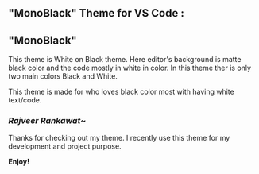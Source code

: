 # 
## "MonoBlack" Theme for VS Code : 

## "MonoBlack"
This theme is White on Black theme. Here editor's background is matte black color and the code mostly in white in color. In this theme ther is only two main colors Black and White.

This theme is made for who loves black color most with having white text/code.

### *Rajveer Rankawat*~
Thanks for checking out my theme. I recently use this theme for my development and project purpose.



<!-- ### For more information
* [Visual Studio Code's Markdown Support](http://code.visualstudio.com/docs/languages/markdown)
* [Markdown Syntax Reference](https://help.github.com/articles/markdown-basics/) -->

**Enjoy!**
